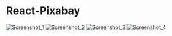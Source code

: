 # React-Pixabay

![Screenshot_1](https://user-images.githubusercontent.com/45102218/104132297-33231a80-535b-11eb-8f05-636db23039a8.png)
![Screenshot_2](https://user-images.githubusercontent.com/45102218/104132298-34544780-535b-11eb-9a15-36bfb3a20062.png)
![Screenshot_3](https://user-images.githubusercontent.com/45102218/104132299-35857480-535b-11eb-8d1e-3c1d349b0b4f.png)
![Screenshot_4](https://user-images.githubusercontent.com/45102218/104132300-361e0b00-535b-11eb-9a5e-69f6c5b0e7de.png)
